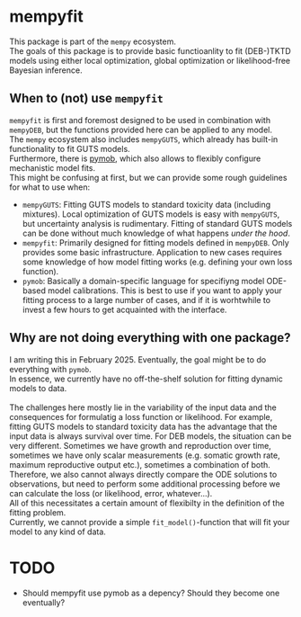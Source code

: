 # mempyfit

This package is part of the `mempy` ecosystem. <br>
The goals of this package is to provide basic functioanlity to fit (DEB-)TKTD models using either local optimization, global optimization or likelihood-free Bayesian inference.

## When to (not) use `mempyfit`

`mempyfit` is first and foremost designed to be used in combination with `mempyDEB`, but the functions provided here can be applied to any model. <br>
The `mempy` ecosystem also includes `mempyGUTS`, which already has built-in functionality to fit GUTS models. <br>
Furthermore, there is [pymob](https://pymob.readthedocs.io/en/latest/), which also allows to flexibly configure mechanistic model fits. <br>
This might be confusing at first, but we can provide some rough guidelines for what to use when:

 - `mempyGUTS`: Fitting GUTS models to standard toxicity data (including mixtures). Local optimization of GUTS models is easy with `mempyGUTS`, but uncertainty analysis is rudimentary. Fitting of standard GUTS models can be done without much knowledge of what happens *under the hood*. 
 - `mempyfit`: Primarily designed for fitting models defined in `mempyDEB`. Only provides some basic infrastructure. Application to new cases requires some knowledge of how model fitting works (e.g. defining your own loss function).
- `pymob`: Basically a domain-specific language for specifiyng model ODE-based model calibrations. This is best to use if you want to apply your fitting process to a large number of cases, and if it is worhtwhile to invest a few hours to get acquainted with the interface.


## Why are not doing everything with one package?

I am writing this in February 2025. Eventually, the goal might be to do everything with `pymob`. <br>
In essence, we currently have no off-the-shelf solution for fitting dynamic models to data. <br><br>
The challenges here mostly lie in the variability of the input data and the consequences for formulatig a loss function or likelihood. For example, fitting GUTS models to standard toxicity data has the advantage that the input data is always survival over time. For DEB models, the situation can be very different. Sometimes we have growth and reproduction over time, sometimes we have only scalar measurements (e.g. somatic growth rate, maximum reproductive output etc.), sometimes a combination of both. Therefore, we also cannot always directly compare the ODE solutions to observations, but need to perform some additional processing before we can calculate the loss (or likelihood, error, whatever...). <br>
All of this necessitates a certain amount of flexibilty in the definition of the fitting problem. <br>
Currently, we cannot provide a simple `fit_model()`-function that will fit your model to any kind of data. <br>

<!-- 
Others have solved parts of these problems before.
For example, the `AMPtool`, written in matlab, is doing an amazing job at incorporating different types of observations, but does not account for uncertainties. <br>
The matlab package `BYOM` is also an excellent tool to fit dynamic models to data, but incorporating data which is not time-resolved, or includes independent variables which have not been considere before can be tricky. <br><br> -->


# TODO

- Should mempyfit use pymob as a depency? Should they become one eventually?